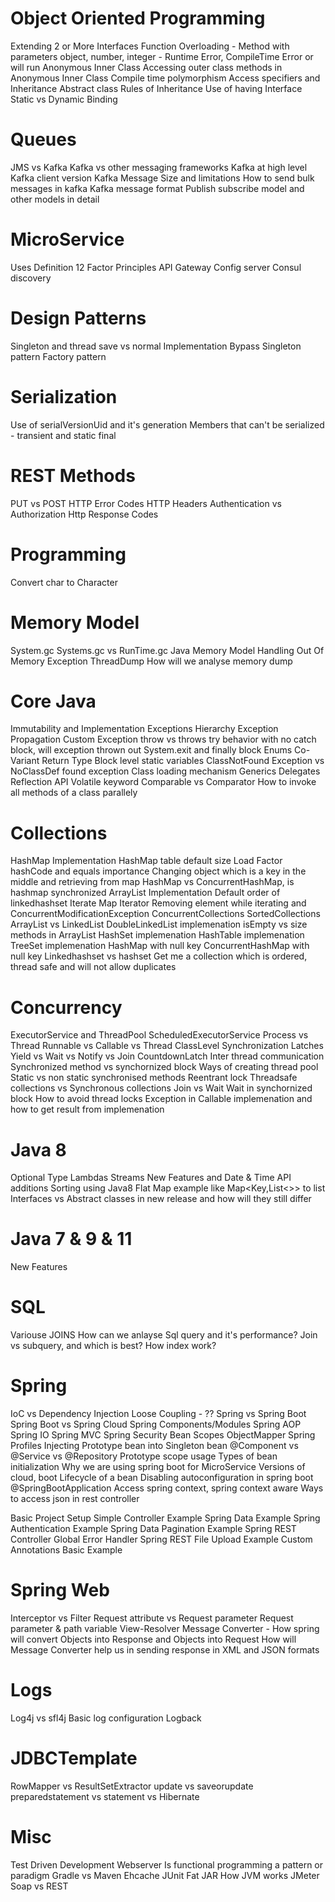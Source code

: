Object Oriented Programming
==============================================================================================
Extending 2 or More Interfaces
Function Overloading - Method with parameters object, number, integer - Runtime Error, CompileTime Error or will run
Anonymous Inner Class
Accessing outer class methods in Anonymous Inner Class
Compile time polymorphism
Access specifiers and Inheritance
Abstract class
Rules of Inheritance
Use of having Interface
Static vs Dynamic Binding

Queues
==============================================================================================
JMS vs Kafka
Kafka vs other messaging frameworks
Kafka at high level
Kafka client version
Kafka Message Size and limitations
How to send bulk messages in kafka
Kafka message format
Publish subscribe model and other models in detail

MicroService
==============================================================================================
Uses
Definition
12 Factor Principles
API Gateway
Config server
Consul discovery

Design Patterns
==============================================================================================
Singleton and thread save vs normal Implementation
Bypass Singleton pattern
Factory pattern

Serialization
==============================================================================================
Use of serialVersionUid and it's generation
Members that can't be serialized - transient and static final

REST Methods
==============================================================================================
PUT vs POST
HTTP Error Codes
HTTP Headers
Authentication vs Authorization
Http Response Codes

Programming
==============================================================================================
Convert char to Character

Memory Model
==============================================================================================
System.gc
Systems.gc vs RunTime.gc
Java Memory Model
Handling Out Of Memory Exception
ThreadDump
How will we analyse memory dump

Core Java
==============================================================================================
Immutability and Implementation
Exceptions Hierarchy
Exception Propagation
Custom Exception
throw vs throws
try behavior with no catch block, will exception thrown out
System.exit and finally block 
Enums
Co-Variant Return Type
Block level static variables
ClassNotFound Exception vs NoClassDef found exception
Class loading mechanism
Generics
Delegates
Reflection API
Volatile keyword
Comparable vs Comparator
How to invoke all methods of a class parallely

Collections
==============================================================================================
HashMap Implementation
HashMap table default size
Load Factor
hashCode and equals importance
Changing object which is a key in the middle and retrieving from map
HashMap vs ConcurrentHashMap, is hashmap synchronized
ArrayList Implementation
Default order of linkedhashset
Iterate Map
Iterator
Removing element while iterating and ConcurrentModificationException
ConcurrentCollections
SortedCollections
ArrayList vs LinkedList
DoubleLinkedList implemenation
isEmpty vs size methods in ArrayList
HashSet implemenation
HashTable implemenation
TreeSet implemenation
HashMap with null key
ConcurrentHashMap with null key
Linkedhashset vs hashset
Get me a collection which is ordered, thread safe and will not allow duplicates

Concurrency
==============================================================================================
ExecutorService and ThreadPool
ScheduledExecutorService
Process vs Thread
Runnable vs Callable vs Thread
ClassLevel Synchronization
Latches
Yield vs Wait vs Notify vs Join
CountdownLatch
Inter thread communication
Synchronized method vs synchornized block
Ways of creating thread pool
Static vs non static synchronised methods
Reentrant lock
Threadsafe collections vs Synchronous collections
Join vs Wait
Wait in synchornized block
How to avoid thread locks
Exception in Callable implemenation and how to get result from implemenation

Java 8
==============================================================================================
Optional Type
Lambdas
Streams
New Features and Date & Time API additions
Sorting using Java8
Flat Map example like Map<Key,List<>> to list
Interfaces vs Abstract classes in new release and how will they still differ

Java 7 & 9 & 11
==============================================================================================
New Features

SQL
==============================================================================================
Variouse JOINS
How can we anlayse Sql query and it's performance?
Join vs subquery, and which is best?
How index work?

Spring
==============================================================================================
IoC vs Dependency Injection
Loose Coupling - ??
Spring vs Spring Boot
Spring Boot vs Spring Cloud
Spring Components/Modules
Spring AOP
Spring IO
Spring MVC
Spring Security
Bean Scopes
ObjectMapper
Spring Profiles
Injecting Prototype bean into Singleton bean
@Component vs @Service vs @Repository
Prototype scope usage
Types of bean initialization
Why we are using spring boot for MicroService
Versions of cloud, boot
Lifecycle of a bean
Disabling autoconfiguration in spring boot
@SpringBootApplication
Access spring context, spring context aware
Ways to access json in rest controller

Basic Project Setup
Simple Controller Example
Spring Data Example
Spring Authentication Example
Spring Data Pagination Example
Spring REST Controller Global Error Handler
Spring REST File Upload Example
Custom Annotations Basic Example

Spring Web
==============================================================================================
Interceptor vs Filter
Request attribute vs Request parameter
Request parameter & path variable
View-Resolver
Message Converter - How spring will convert Objects into Response and Objects into Request
How will Message Converter help us in sending response in XML and JSON formats

Logs
==============================================================================================
Log4j vs sfl4j
Basic log configuration
Logback

JDBCTemplate
==============================================================================================
RowMapper vs ResultSetExtractor
update vs saveorupdate
preparedstatement vs statement
vs Hibernate

Misc
==============================================================================================
Test Driven Development
Webserver
Is functional programming a pattern or paradigm
Gradle vs Maven
Ehcache
JUnit
Fat JAR
How JVM works
JMeter
Soap vs REST
